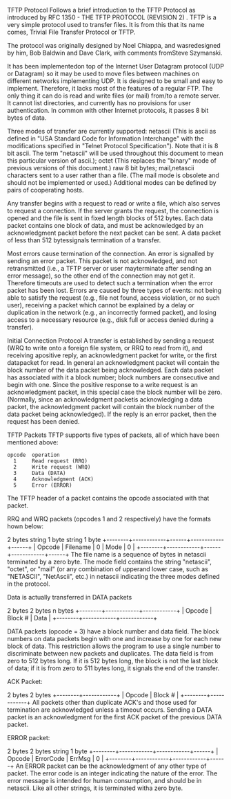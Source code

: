 TFTP Protocol
Follows a brief introduction to the TFTP Protocol as introduced by RFC 1350 - THE TFTP PROTOCOL (REVISION 2) . TFTP is a very simple protocol used to transfer files. It is from this that its name comes, Trivial File Transfer Protocol or TFTP.

The protocol was originally designed by Noel Chiappa, and wasredesigned by him, Bob Baldwin and Dave Clark, with comments fromSteve Szymanski.

It has been implementedon top of the Internet User Datagram protocol (UDP or Datagram) so it may be used to move files between machines on different networks implementing UDP. It is designed to be small and easy to implement. Therefore, it lacks most of the features of a regular FTP. The only thing it can do is read and write files (or mail) from/to a remote server. It cannot list directories, and currently has no provisions for user authentication. In common with other Internet protocols, it passes 8 bit bytes of data.

Three modes of transfer are currently supported: netascii (This is ascii as defined in "USA Standard Code for Information Interchange" with the modifications specified in "Telnet Protocol Specification"). Note that it is 8 bit ascii. The term "netascii" will be used throughout this document to mean this particular version of ascii.); octet (This replaces the "binary" mode of previous versions of this document.) raw 8 bit bytes; mail,netascii characters sent to a user rather than a file. (The mail mode is obsolete and should not be implemented or used.) Additional modes can be defined by pairs of cooperating hosts.

Any transfer begins with a request to read or write a file, which also serves to request a connection. If the server grants the request, the connection is opened and the file is sent in fixed length blocks of 512 bytes. Each data packet contains one block of data, and must be acknowledged by an acknowledgment packet before the next packet can be sent. A data packet of less than 512 bytessignals termination of a transfer.

Most errors cause termination of the connection. An error is signalled by sending an error packet. This packet is not acknowledged, and not retransmitted (i.e., a TFTP server or user mayterminate after sending an error message), so the other end of the connection may not get it. Therefore timeouts are used to detect such a termination when the error packet has been lost. Errors are caused by three types of events: not being able to satisfy the request (e.g., file not found, access violation, or no such user), receiving a packet which cannot be explained by a delay or duplication in the network (e.g., an incorrectly formed packet), and losing access to a necessary resource (e.g., disk full or access denied during a transfer).

Initial Connection Protocol
A transfer is established by sending a request (WRQ to write onto a foreign file system, or RRQ to read from it), and receiving apositive reply, an acknowledgment packet for write, or the first datapacket for read. In general an acknowledgment packet will contain the block number of the data packet being acknowledged. Each data packet has associated with it a block number; block numbers are consecutive and begin with one. Since the positive response to a write request is an acknowledgment packet, in this special case the block number will be zero. (Normally, since an acknowledgment packetis acknowledging a data packet, the acknowledgment packet will contain the block number of the data packet being acknowledged). If the reply is an error packet, then the request has been denied.

TFTP Packets
TFTP supports five types of packets, all of which have been mentioned above:

    opcode  operation
      1     Read request (RRQ)
      2     Write request (WRQ)
      3     Data (DATA)
      4     Acknowledgment (ACK)
      5     Error (ERROR)
The TFTP header of a packet contains the opcode associated with that packet.

RRQ and WRQ packets (opcodes 1 and 2 respectively) have the formats hown below:

 2 bytes    string     1 byte    string    1 byte
+--------+------------+------+------------+------+
| Opcode |  Filename  |   0  |    Mode    |   0  |
+--------+------------+------+------------+------+
The file name is a sequence of bytes in netascii terminated by a zero byte. The mode field contains the string "netascii", "octet", or "mail" (or any combination of upperand lower case, such as "NETASCII", "NetAscii", etc.) in netascii indicating the three modes defined in the protocol.

Data is actually transferred in DATA packets

 2 bytes     2 bytes      n bytes
+--------+------------+------------+
| Opcode |   Block #  |   Data     |
+--------+------------+------------+

DATA packets (opcode = 3) have a block number and data field. The block numbers on data packets begin with one and increase by one for each new block of data. This restriction allows the program to use a single number to discriminate between new packets and duplicates. The data field is from zero to 512 bytes long. If it is 512 bytes long, the block is not the last block of data; if it is from zero to 511 bytes long, it signals the end of the transfer.

ACK Packet:

 2 bytes    2 bytes
+--------+------------+
| Opcode |   Block #  |
+--------+------------+
All packets other than duplicate ACK's and those used for termination are acknowledged unless a timeout occurs. Sending a DATA packet is an acknowledgment for the first ACK packet of the previous DATA packet.

ERROR packet:

 2 bytes     2 bytes      string    1 byte
+--------+------------+------------+------+
| Opcode |  ErrorCode |   ErrMsg   |   0  |
+--------+------------+------------+------+
An ERROR packet can be the acknowledgment of any other type of packet. The error code is an integer indicating the nature of the error. The error message is intended for human consumption, and should be in netascii. Like all other strings, it is terminated witha zero byte.
